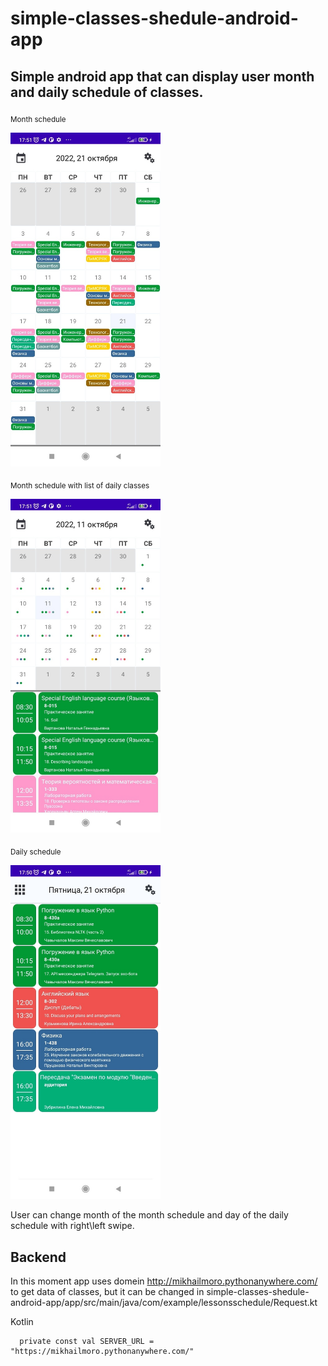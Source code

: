 # simple-classes-shedule-android-app

## Simple android app that can display user month and daily schedule of classes.


<sub>Month schedule</sub>

[<img src="https://github.com/mikhail-moro/res/blob/main/month_schedule.jpg" width="240" />](https://github.com/mikhail-moro/res/blob/main/month_schedule.jpg)

<sub>Month schedule with list of daily classes</sub>

[<img src="https://github.com/mikhail-moro/res/blob/main/month_schedule_with_raised_bottom_list.jpg" width="240" />](https://github.com/mikhail-moro/res/blob/main/month_schedule_with_raised_bottom_list.jpg)

<sub>Daily schedule</sub>

[<img src="https://github.com/mikhail-moro/res/blob/main/daily_schedule.jpg" width="240" />](https://github.com/mikhail-moro/res/blob/main/daily_schedule.jpg)


User can change month of the month schedule and day of the daily schedule with right\left swipe.


## Backend

In this moment app uses domein http://mikhailmoro.pythonanywhere.com/ to get data of classes, but it can be changed in 
simple-classes-shedule-android-app/app/src/main/java/com/example/lessonsschedule/Request.kt

Kotlin
```
  private const val SERVER_URL = "https://mikhailmoro.pythonanywhere.com/"
```
